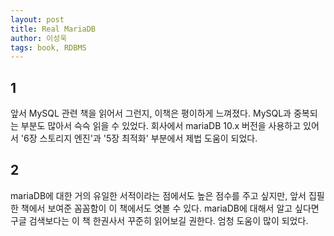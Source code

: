 ```yaml
---
layout: post
title: Real MariaDB
author: 이성욱
tags: book, RDBMS
---
```


## 1

앞서 MySQL 관련 책을 읽어서 그런지, 이책은 평이하게 느껴졌다. MySQL과 중복되는 부분도 많아서 슥슥 읽을 수 있었다. 회사에서 mariaDB 10.x 버전을 사용하고 있어서 '6장 스토리지 엔진'과 '5장 최적화' 부분에서 제법 도움이 되었다.

## 2

mariaDB에 대한 거의 유일한 서적이라는 점에서도 높은 점수를 주고 싶지만, 앞서 집필한 책에서 보여준 꼼꼼함이 이 책에서도 엿볼 수 있다. mariaDB에 대해서 알고 싶다면 구글 검색보다는 이 책 한권사서 꾸준히 읽어보길 권한다. 엄청 도움이 많이 되었다.
